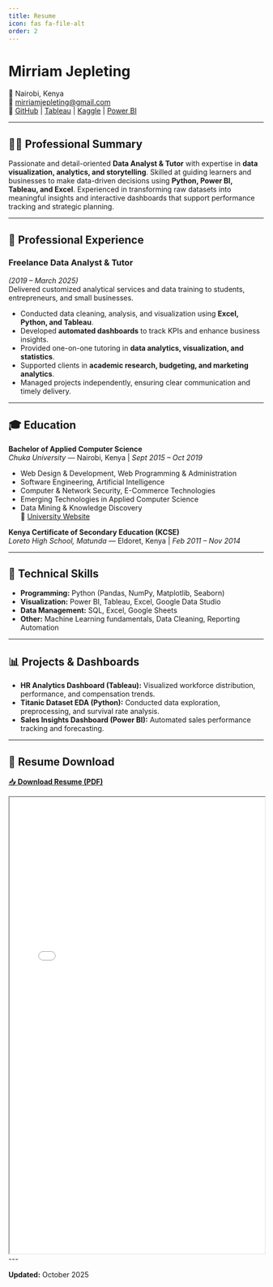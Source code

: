 ```yaml
---
title: Resume
icon: fas fa-file-alt
order: 2
---
```


# Mirriam Jepleting  
📍 Nairobi, Kenya  
📧 [mirriamjepleting@gmail.com](mailto:mirriamjepleting@gmail.com)  
🔗 [GitHub](https://github.com/mirriamjepleting) | [Tableau](https://public.tableau.com/app/profile/mirriam.jepleting) | [Kaggle](https://www.kaggle.com/mirriamjepleting) | [Power BI](https://app.powerbi.com/)

---

## 👩‍💻 Professional Summary
Passionate and detail-oriented **Data Analyst & Tutor** with expertise in **data visualization, analytics, and storytelling**. Skilled at guiding learners and businesses to make data-driven decisions using **Python, Power BI, Tableau, and Excel**. Experienced in transforming raw datasets into meaningful insights and interactive dashboards that support performance tracking and strategic planning.

---

## 💼 Professional Experience

### **Freelance Data Analyst & Tutor**  
*(2019 – March 2025)*  
Delivered customized analytical services and data training to students, entrepreneurs, and small businesses.

- Conducted data cleaning, analysis, and visualization using **Excel, Python, and Tableau**.  
- Developed **automated dashboards** to track KPIs and enhance business insights.  
- Provided one-on-one tutoring in **data analytics, visualization, and statistics**.  
- Supported clients in **academic research, budgeting, and marketing analytics**.  
- Managed projects independently, ensuring clear communication and timely delivery.

---

## 🎓 Education

**Bachelor of Applied Computer Science**  
*Chuka University* — Nairobi, Kenya | *Sept 2015 – Oct 2019*  
- Web Design & Development, Web Programming & Administration  
- Software Engineering, Artificial Intelligence  
- Computer & Network Security, E-Commerce Technologies  
- Emerging Technologies in Applied Computer Science  
- Data Mining & Knowledge Discovery  
🔗 [University Website](https://www.chuka.ac.ke/)

**Kenya Certificate of Secondary Education (KCSE)**  
*Loreto High School, Matunda* — Eldoret, Kenya | *Feb 2011 – Nov 2014*

---

## 🧰 Technical Skills
- **Programming:** Python (Pandas, NumPy, Matplotlib, Seaborn)  
- **Visualization:** Power BI, Tableau, Excel, Google Data Studio  
- **Data Management:** SQL, Excel, Google Sheets  
- **Other:** Machine Learning fundamentals, Data Cleaning, Reporting Automation  

---

## 📊 Projects & Dashboards
- **HR Analytics Dashboard (Tableau):** Visualized workforce distribution, performance, and compensation trends.  
- **Titanic Dataset EDA (Python):** Conducted data exploration, preprocessing, and survival rate analysis.  
- **Sales Insights Dashboard (Power BI):** Automated sales performance tracking and forecasting.  

---
## 📁 Resume Download
[📥 **Download Resume (PDF)**](/assets/Mirriam_Jepleting_Resume.pdf)

<iframe src="/assets/Mirriam_Jepleting_Resume.pdf" width="100%" height="900px"></iframe>
---

**Updated:** October 2025
